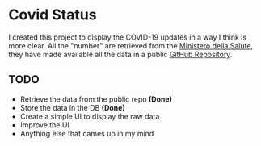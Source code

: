 # Covid Status

I created this project to display the COVID-19 updates in a way I think is more clear.
All the "number" are retrieved from the [Ministero della Salute](https://www.salute.gov.it/), they have made available all the data in a public [GitHub Repository](https://github.com/pcm-dpc/COVID-19).

## TODO
* Retrieve the data from the public repo **(Done)**
* Store the data in the DB **(Done)**
* Create a simple UI to display the raw data
* Improve the UI
* Anything else that cames up in my mind
